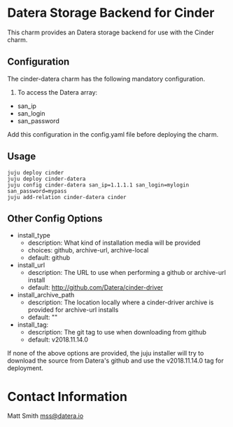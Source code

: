 # Datera Storage Backend for Cinder

This charm provides an Datera storage backend for use with the Cinder
charm.

## Configuration

The cinder-datera charm has the following mandatory configuration.

1. To access the Datera array:
 - san\_ip
 - san\_login
 - san\_password

Add this configuration in the config.yaml file before deploying the charm.

## Usage

    juju deploy cinder
    juju deploy cinder-datera
    juju config cinder-datera san_ip=1.1.1.1 san_login=mylogin san_password=mypass
    juju add-relation cinder-datera cinder


## Other Config Options

- install\_type
  - description: What kind of installation media will be provided
  - choices: github, archive-url, archive-local
  - default: github
- install\_url
  - description: The URL to use when performing a github or archive-url install
  - default: http://github.com/Datera/cinder-driver
- install\_archive\_path
  - description: The location locally where a cinder-driver archive is provided for archive-url installs
  - default: ""
- install\_tag:
  - description: The git tag to use when downloading from github
  - default: v2018.11.14.0

If none of the above options are provided, the juju installer will try to
download the source from Datera's github and use the v2018.11.14.0 tag for
deployment.

# Contact Information

Matt Smith <mss@datera.io>
